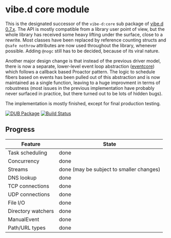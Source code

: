 vibe.d core module
==================

This is the designated successor of the `vibe-d:core` sub package of [vibe.d 0.7.x](https://github.com/rejectedsoftware/vibe.d.git). The API is mostly compatible from a library user point of view, but the whole library has received some heavy lifting under the surface, close to a rewrite. Most classes have been replaced by reference counting structs and `@safe nothrow` attributes are now used throughout the library, whenever possible. Adding `@nogc` still has to be decided, because of its viral nature.

Another major design change is that instead of the previous driver model, there is now a separate, lower-level event loop abstraction ([eventcore](https://github.com/vibe-d/eventcore.git)) which follows a callback based Proactor pattern. The logic to schedule fibers based on events has been pulled out of this abstraction and is now maintained as a single function, leaving to a huge improvment in terms of robustness (most issues in the previous implementation have probably never surfaced in practice, but there turned out to be lots of hidden bugs).

The implementation is mostly finished, except for final production testing.

[![DUB Package](https://img.shields.io/dub/v/vibe-core.svg)](https://code.dlang.org/packages/vibe-core)
[![Build Status](https://travis-ci.org/vibe-d/vibe-core.svg?branch=master)](https://travis-ci.org/vibe-d/vibe-core)


Progress
--------

Feature             | State
--------------------|---------
Task scheduling     | done
Concurrency         | done
Streams             | done (may be subject to smaller changes)
DNS lookup          | done
TCP connections     | done
UDP connections     | done
File I/O            | done
Directory watchers  | done
ManualEvent         | done
Path/URL types      | done
